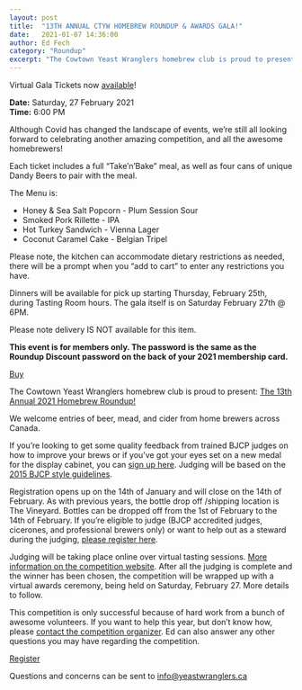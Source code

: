 ```yaml
---
layout: post
title:  "13TH ANNUAL CTYW HOMEBREW ROUNDUP & AWARDS GALA!"
date:   2021-01-07 14:36:00
author: Ed Fech
category: "Roundup"
excerpt: "The Cowtown Yeast Wranglers homebrew club is proud to present: The 13th Annual 2021 Homebrew Roundup!"
---
```


Virtual Gala Tickets now <a href='http://thedandybrewingcompany.com/yeastwranglersgala2021' target='_blank'>available</a>!

**Date:** Saturday, 27 February 2021<br/>
**Time:** 6:00 PM

Although Covid has changed the landscape of events, we’re still all looking forward to celebrating another amazing competition, and all the awesome homebrewers!

Each ticket includes a full “Take’n’Bake” meal, as well as four cans of unique Dandy Beers to pair with the meal. 

The Menu is:

- Honey & Sea Salt Popcorn - Plum Session Sour
- Smoked Pork Rillette - IPA 
- Hot Turkey Sandwich - Vienna Lager
- Coconut Caramel Cake - Belgian Tripel

Please note, the kitchen can accommodate dietary restrictions as needed, there will be a prompt when you “add to cart” to enter any restrictions you have. 

Dinners will be available for pick up starting Thursday, February 25th, during Tasting Room hours.  The gala itself is on Saturday February 27th @ 6PM.

Please note delivery IS NOT available for this item.

**This event is for members only.  The password is the same as the Roundup Discount password on the back of your 2021 membership card.**

<a class='button' href='http://thedandybrewingcompany.com/yeastwranglersgala2021' target='_blank'>Buy</a>

The Cowtown Yeast Wranglers homebrew club is proud to present: <a href='http://yeastwranglers.brewcompetition.com/' target='_blank'>The 13th Annual 2021 Homebrew Roundup!</a>

We welcome entries of beer, mead, and cider from home brewers across Canada.

If you’re looking to get some quality feedback from trained BJCP judges on how to improve your brews or if you’ve got your eyes set on a new medal for the display cabinet, you can <a href='http://yeastwranglers.brewcompetition.com/' target='_blank'>sign up here</a>. Judging will be based on the <a href='https://www.bjcp.org/stylecenter.php'>2015 BJCP style guidelines</a>.

Registration opens up on the 14th of January and will close on the 14th of February. As with previous years, the bottle drop off /shipping location is The Vineyard. Bottles can be dropped off from the 1st of February to the 14th of February. If you’re eligible to judge (BJCP accredited judges, cicerones, and professional brewers only) or want to help out as a steward during the judging, [please register here](https://yeastwranglers.brewcompetition.com/index.php?section=volunteers).

Judging will be taking place online over virtual tasting sessions. [More information on the competition website](http://yeastwranglers.brewcompetition.com/). After all the judging is complete and the winner has been chosen, the competition will be wrapped up with a virtual awards ceremony, being held on Saturday, February 27. More details to follow.

This competition is only successful because of hard work from a bunch of awesome volunteers. If you want to help this year, but don’t know how, please <a href='mailto:ed@yeastwranglers.ca'>contact the competition organizer</a>. Ed can also answer any other questions you may have regarding the competition.

<a class='button' href='http://yeastwranglers.brewcompetition.com/' target='_blank'>Register</a>

Questions and concerns can be sent to info@yeastwranglers.ca
